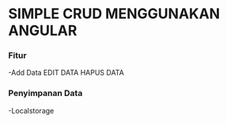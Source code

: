 # SIMPLE CRUD MENGGUNAKAN ANGULAR 

<h3>Fitur</h3>

-Add Data EDIT DATA HAPUS DATA

<h3>Penyimpanan Data</h3>

-Localstorage
